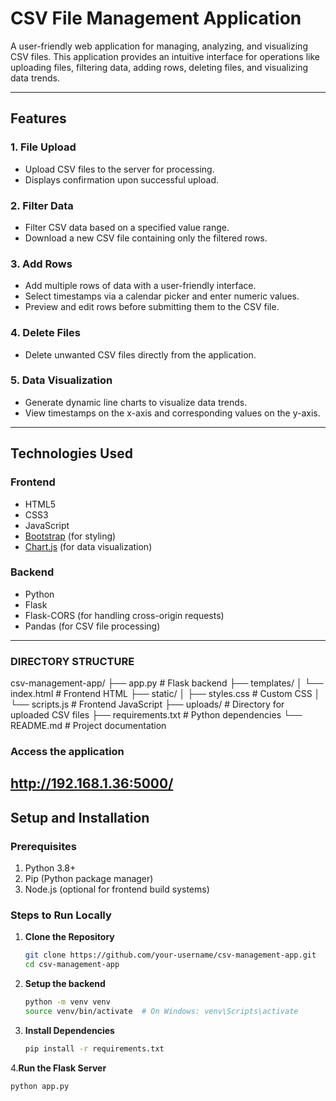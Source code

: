 
# CSV File Management Application  

A user-friendly web application for managing, analyzing, and visualizing CSV files. This application provides an intuitive interface for operations like uploading files, filtering data, adding rows, deleting files, and visualizing data trends.

---

## **Features**  
### 1. **File Upload**  
   - Upload CSV files to the server for processing.  
   - Displays confirmation upon successful upload.  

### 2. **Filter Data**  
   - Filter CSV data based on a specified value range.  
   - Download a new CSV file containing only the filtered rows.  

### 3. **Add Rows**  
   - Add multiple rows of data with a user-friendly interface.  
   - Select timestamps via a calendar picker and enter numeric values.  
   - Preview and edit rows before submitting them to the CSV file.  

### 4. **Delete Files**  
   - Delete unwanted CSV files directly from the application.  

### 5. **Data Visualization**  
   - Generate dynamic line charts to visualize data trends.  
   - View timestamps on the x-axis and corresponding values on the y-axis.  

---

## **Technologies Used**  
### **Frontend**  
- HTML5  
- CSS3  
- JavaScript  
- [Bootstrap](https://getbootstrap.com/) (for styling)  
- [Chart.js](https://www.chartjs.org/) (for data visualization)  

### **Backend**  
- Python  
- Flask  
- Flask-CORS (for handling cross-origin requests)  
- Pandas (for CSV file processing)  

---
### **DIRECTORY STRUCTURE**
csv-management-app/
├── app.py                  # Flask backend
├── templates/
│   └── index.html          # Frontend HTML
├── static/
│   ├── styles.css          # Custom CSS
│   └── scripts.js          # Frontend JavaScript
├── uploads/                # Directory for uploaded CSV files
├── requirements.txt        # Python dependencies
└── README.md               # Project documentation

### **Access the application**
http://192.168.1.36:5000/ 
---
## **Setup and Installation**  

### **Prerequisites**  
1. Python 3.8+  
2. Pip (Python package manager)  
3. Node.js (optional for frontend build systems)  

### **Steps to Run Locally**  
1. **Clone the Repository**  
   ```bash
   git clone https://github.com/your-username/csv-management-app.git
   cd csv-management-app
   
2. **Setup the backend**
   ```bash
   python -m venv venv
   source venv/bin/activate  # On Windows: venv\Scripts\activate
   
3. **Install Dependencies**
   ```bash
   pip install -r requirements.txt

4.**Run the Flask Server**
  ```bash
  python app.py






